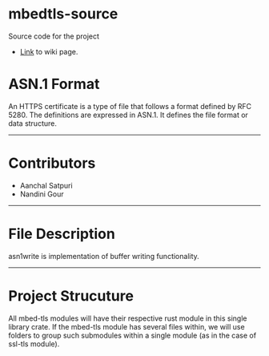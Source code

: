 # mbedtls-source
Source code for the project
* [Link](https://github.com/TPCSS-mbedTLS-Project-2020-22/source/wiki) to wiki page.

# ASN.1 Format
An HTTPS certificate is a type of file that follows a format defined by RFC 5280. The definitions are expressed in ASN.1. It defines the file format or data structure.

---
# Contributors
 - Aanchal Satpuri
 - Nandini Gour
 
 ---
 
 # File Description
 asn1write is implementation of buffer writing functionality.
   
 ---
# Project Strucuture
All mbed-tls modules will have their respective rust module in this single library crate. If the mbed-tls module has several files within, we will use folders to group such submodules within a single module (as in the case of ssl-tls module).
